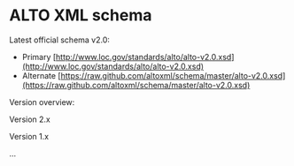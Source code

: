 # ALTO XML schema

Latest official schema v2.0:
* Primary [http://www.loc.gov/standards/alto/alto-v2.0.xsd](http://www.loc.gov/standards/alto/alto-v2.0.xsd)
* Alternate [https://raw.github.com/altoxml/schema/master/alto-v2.0.xsd](https://raw.github.com/altoxml/schema/master/alto-v2.0.xsd)


Version overview:


Version 2.x


Version 1.x



...


